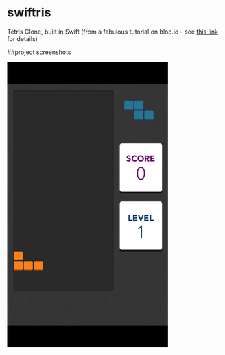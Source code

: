 swiftris
========

Tetris Clone, built in Swift (from a fabulous tutorial on bloc.io - see [this link](https://www.bloc.io/swiftris-build-your-first-ios-game-with-swift) for details)

##project screenshots

![main screen](/Screenshots/mainscreen.png)
